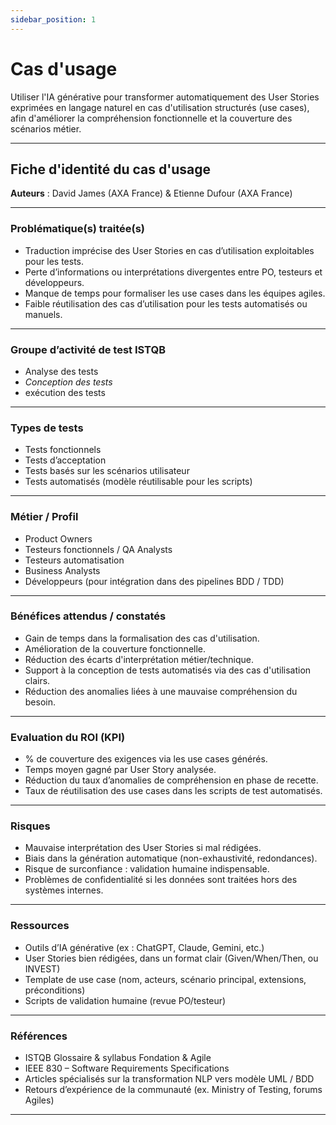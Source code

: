 ```yaml
---
sidebar_position: 1
---
```


# Cas d'usage
Utiliser l'IA générative pour transformer automatiquement des User Stories exprimées en langage naturel en cas d'utilisation structurés (use cases), afin d'améliorer la compréhension fonctionnelle et la couverture des scénarios métier.

---
## Fiche d'identité du cas d'usage
**Auteurs** : David James (AXA France) & Etienne Dufour (AXA France)

---
### Problématique(s) traitée(s) 
- Traduction imprécise des User Stories en cas d’utilisation exploitables pour les tests.
- Perte d’informations ou interprétations divergentes entre PO, testeurs et développeurs.
- Manque de temps pour formaliser les use cases dans les équipes agiles.    
- Faible réutilisation des cas d’utilisation pour les tests automatisés ou manuels.

---

### Groupe d’activité de test ISTQB
- Analyse des tests
- *Conception des tests*
- exécution des tests

---

### Types de tests
- Tests fonctionnels
- Tests d’acceptation
- Tests basés sur les scénarios utilisateur
- Tests automatisés (modèle réutilisable pour les scripts)

---

### Métier / Profil
- Product Owners
- Testeurs fonctionnels / QA Analysts
- Testeurs automatisation
- Business Analysts
- Développeurs (pour intégration dans des pipelines BDD / TDD)

---

### Bénéfices attendus / constatés 
- Gain de temps dans la formalisation des cas d'utilisation.
- Amélioration de la couverture fonctionnelle.
- Réduction des écarts d'interprétation métier/technique.
- Support à la conception de tests automatisés via des cas d'utilisation clairs.
- Réduction des anomalies liées à une mauvaise compréhension du besoin.

---

### Evaluation du ROI (KPI) 
- % de couverture des exigences via les use cases générés.
- Temps moyen gagné par User Story analysée.
- Réduction du taux d’anomalies de compréhension en phase de recette.
- Taux de réutilisation des use cases dans les scripts de test automatisés.

---

### Risques
- Mauvaise interprétation des User Stories si mal rédigées.
- Biais dans la génération automatique (non-exhaustivité, redondances).
- Risque de surconfiance : validation humaine indispensable.
- Problèmes de confidentialité si les données sont traitées hors des systèmes internes.

---

### Ressources 
- Outils d’IA générative (ex : ChatGPT, Claude, Gemini, etc.)
- User Stories bien rédigées, dans un format clair (Given/When/Then, ou INVEST)
- Template de use case (nom, acteurs, scénario principal, extensions, préconditions)
- Scripts de validation humaine (revue PO/testeur)

---

### Références

- ISTQB Glossaire & syllabus Fondation & Agile
- IEEE 830 – Software Requirements Specifications
- Articles spécialisés sur la transformation NLP vers modèle UML / BDD
- Retours d’expérience de la communauté (ex. Ministry of Testing, forums Agiles)

---